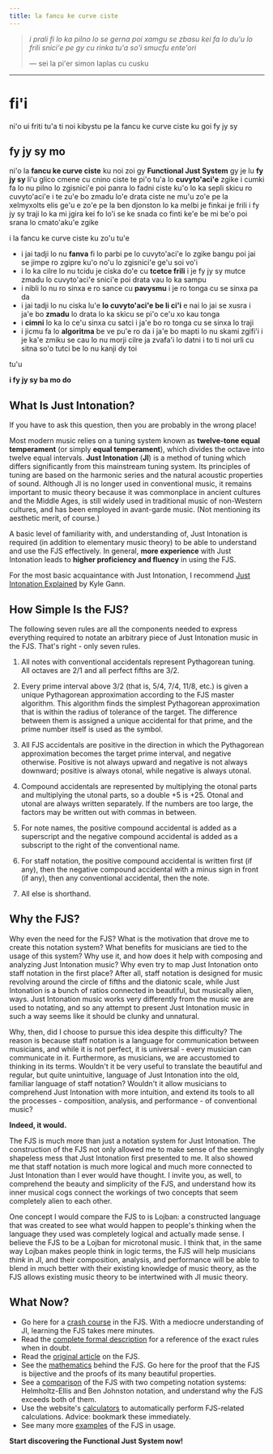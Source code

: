 ```yaml
---
title: la fancu ke curve ciste
---
```


> *i prali fi lo ka pilno lo se gerna poi xamgu se zbasu kei fa lo du'u lo frili snici'e pe gy cu rinka tu'a so'i smucfu ente'ori*
>
> — sei la pi'er simon laplas cu cusku

---

# fi'i

ni'o ui friti tu'a ti noi kibystu pe la fancu ke curve ciste ku goi fy jy sy

## fy jy sy mo

ni'o la **fancu ke curve ciste** ku noi zoi gy **Functional Just System** gy je lu **fy jy sy** li'u glico cmene cu cnino ciste te pi'o tu'a lo **cuvyto'aci'e** zgike
i cumki fa lo nu pilno lo zgisnici'e poi panra lo fadni ciste ku'o lo ka sepli skicu ro cuvyto'aci'e
i te zu'e bo zmadu lo'e drata ciste ne mu'u zo'e pe la xelmyxolts elis ge'u e zo'e pe la ben djonston lo ka melbi je finkai je frili
i fy jy sy traji lo ka mi jgira kei fo lo'i se ke snada co finti ke'e be mi be'o poi srana lo cmato'aku'e zgike

i la fancu ke curve ciste ku zo'u tu'e

- i jai tadji lo nu **fanva** fi lo parbi pe lo cuvyto'aci'e lo zgike bangu poi jai se jimpe ro zgipre ku'o no'u lo zgisnici'e ge'u soi vo'i
- i lo ka cilre lo nu tcidu je ciska do'e cu **tcetce frili** i je fy jy sy mutce zmadu lo cuvyto'aci'e snici'e poi drata vau lo ka sampu
- i nibli lo nu ro sinxa e ro sance cu **pavysmu** i je ro tonga cu se sinxa pa da
- i jai tadji lo nu ciska lu'e **lo cuvyto'aci'e be li ci'i** e nai lo jai se xusra i ja'e bo **zmadu** lo drata lo ka skicu se pi'o ce'u xo kau tonga
- i **cimni** lo ka lo ce'u sinxa cu satci i ja'e bo ro tonga cu se sinxa lo traji
- i jicmu fa lo **algoritma** be ve pu'e ro da i ja'e bo mapti lo nu skami zgifi'i i je ka'e zmiku se cau lo nu morji cilre ja zvafa'i lo datni i to ti noi urli cu sitna so'o tutci be lo nu kanji dy toi

tu'u

**i fy jy sy ba mo do**

## What Is Just Intonation?

If you have to ask this question, then you are probably in the wrong place!

Most modern music relies on a tuning system known as **twelve-tone equal temperament** (or simply **equal temperament**), which divides the octave into twelve equal intervals. **Just Intonation** (**JI**) is a method of tuning which differs significantly from this mainstream tuning system. Its principles of tuning are based on the harmonic series and the natural acoustic properties of sound. Although JI is no longer used in conventional music, it remains important to music theory because it was commonplace in ancient cultures and the Middle Ages, is still widely used in traditional music of non-Western cultures, and has been employed in avant-garde music. (Not mentioning its aesthetic merit, of course.)

A basic level of familiarity with, and understanding of, Just Intonation is required (in addition to elementary music theory) to be able to understand and use the FJS effectively. In general, **more experience** with Just Intonation leads to **higher proficiency and fluency** in using the FJS.

For the most basic acquaintance with Just Intonation, I recommend [Just Intonation Explained](https://www.kylegann.com/tuning.html) by Kyle Gann.

## How Simple Is the FJS?

The following seven rules are all the components needed to express everything required to notate an arbitrary piece of Just Intonation music in the FJS. That's right - only seven rules.

1. All notes with conventional accidentals represent Pythagorean tuning. All octaves are 2/1 and all perfect fifths are 3/2.

2. Every prime interval above 3/2 (that is, 5/4, 7/4, 11/8, etc.) is given a unique Pythagorean approximation according to the FJS master algorithm. This algorithm finds the simplest Pythagorean approximation that is within the radius of tolerance of the target. The difference between them is assigned a unique accidental for that prime, and the prime number itself is used as the symbol.

3. All FJS accidentals are positive in the direction in which the Pythagorean approximation becomes the target prime interval, and negative otherwise. Positive is not always upward and negative is not always downward; positive is always otonal, while negative is always utonal.

4. Compound accidentals are represented by multiplying the otonal parts and multiplying the utonal parts, so a double +5 is +25. Otonal and utonal are always written separately. If the numbers are too large, the factors may be written out with commas in between.

5. For note names, the positive compound accidental is added as a superscript and the negative compound accidental is added as a subscript to the right of the conventional name.

6. For staff notation, the positive compound accidental is written first (if any), then the negative compound accidental with a minus sign in front (if any), then any conventional accidental, then the note.

7. All else is shorthand.

## Why the FJS?

Why even the need for the FJS? What is the motivation that drove me to create this notation system? What benefits for musicians are tied to the usage of this system? Why use it, and how does it help with composing and analyzing Just Intonation music? Why even try to map Just Intonation onto staff notation in the first place? After all, staff notation is designed for music revolving around the circle of fifths and the diatonic scale, while Just Intonation is a bunch of ratios connected in beautiful, but musically alien, ways. Just Intonation music works very differently from the music we are used to notating, and so any attempt to present Just Intonation music in such a way seems like it should be clunky and unnatural.

Why, then, did I choose to pursue this idea despite this difficulty? The reason is because staff notation is a language for communication between musicians, and while it is not perfect, it is universal - every musician can communicate in it. Furthermore, as musicians, we are accustomed to thinking in its terms. Wouldn't it be very useful to translate the beautiful and regular, but quite unintuitive, language of Just Intonation into the old, familiar language of staff notation? Wouldn't it allow musicians to comprehend Just Intonation with more intuition, and extend its tools to all the processes - composition, analysis, and performance - of conventional music?

**Indeed, it would.**

The FJS is much more than just a notation system for Just Intonation. The construction of the FJS not only allowed me to make sense of the seemingly shapeless mess that Just Intonation first presented to me. It also showed me that staff notation is much more logical and much more connected to Just Intonation than I ever would have thought. I invite you, as well, to comprehend the beauty and simplicity of the FJS, and understand how its inner musical cogs connect the workings of two concepts that seem completely alien to each other.

One concept I would compare the FJS to is Lojban: a constructed language that was created to see what would happen to people's thinking when the language they used was completely logical and actually made sense. I believe the FJS to be a Lojban for microtonal music. I think that, in the same way Lojban makes people think in logic terms, the FJS will help musicians *think* in JI, and their composition, analysis, and performance will be able to blend in much better with their existing knowledge of music theory, as the FJS allows existing music theory to be intertwined with JI music theory.

## What Now?

- Go here for a [crash course](crash.html) in the FJS. With a mediocre understanding of JI, learning the FJS takes mere minutes.
- Read the [complete formal description](rules.html) for a reference of the exact rules when in doubt.
- Read the [original article](guide.html) on the FJS.
- See the [mathematics](math.html) behind the FJS. Go here for the proof that the FJS is bijective and the proofs of its many beautiful properties.
- See a [comparison](compare.html) of the FJS with two competing notation systems: Helmholtz-Ellis and Ben Johnston notation, and understand why the FJS exceeds both of them.
- Use the website's [calculators](calc.html) to automatically perform FJS-related calculations. Advice: bookmark these immediately.
- See many more [examples](examples.html) of the FJS in usage.

**Start discovering the Functional Just System now!**
